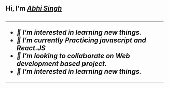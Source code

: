 <h2>Hi, I’m <a href="https://github.com/AbhiSingh58"><em>Abhi Singh<em></a><h2>
<hr>
  <ul>
    <li>👀 I’m interested in learning new things.</li>
    <li>🌱 I’m currently Practicing javascript and React.JS</li>
    <li>💞️ I’m looking to collaborate on Web development based project.</li>
    <li>👀 I’m interested in learning new things.</li>
    
  </ul>

<!---
AbhiSingh58/AbhiSingh58 is a ✨ special ✨ repository because its `README.md` (this file) appears on your GitHub profile.
You can click the Preview link to take a look at your changes.
--->
<hr>

<!-- <h1><em>Contact Me .. <em><h1> -->


